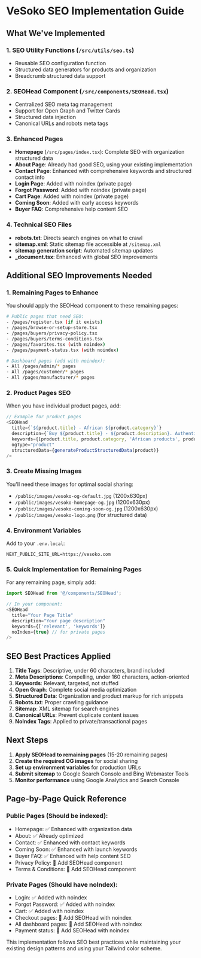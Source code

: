 # VeSoko SEO Implementation Guide

## What We've Implemented

### 1. SEO Utility Functions (`/src/utils/seo.ts`)
- Reusable SEO configuration function
- Structured data generators for products and organization
- Breadcrumb structured data support

### 2. SEOHead Component (`/src/components/SEOHead.tsx`)
- Centralized SEO meta tag management
- Support for Open Graph and Twitter Cards
- Structured data injection
- Canonical URLs and robots meta tags

### 3. Enhanced Pages
- **Homepage** (`/src/pages/index.tsx`): Complete SEO with organization structured data
- **About Page**: Already had good SEO, using your existing implementation
- **Contact Page**: Enhanced with comprehensive keywords and structured contact info
- **Login Page**: Added with noindex (private page)
- **Forgot Password**: Added with noindex (private page) 
- **Cart Page**: Added with noindex (private page)
- **Coming Soon**: Added with early access keywords
- **Buyer FAQ**: Comprehensive help content SEO

### 4. Technical SEO Files
- **robots.txt**: Directs search engines on what to crawl
- **sitemap.xml**: Static sitemap file accessible at `/sitemap.xml`
- **sitemap generation script**: Automated sitemap updates
- **_document.tsx**: Enhanced with global SEO improvements

## Additional SEO Improvements Needed

### 1. Remaining Pages to Enhance
You should apply the SEOHead component to these remaining pages:

```bash
# Public pages that need SEO:
- /pages/register.tsx (if it exists)
- /pages/browse-or-setup-store.tsx
- /pages/buyers/privacy-policy.tsx
- /pages/buyers/terms-conditions.tsx
- /pages/favorites.tsx (with noindex)
- /pages/payment-status.tsx (with noindex)

# Dashboard pages (add with noindex):
- All /pages/admin/* pages
- All /pages/customer/* pages  
- All /pages/manufacturer/* pages
```

### 2. Product Pages SEO
When you have individual product pages, add:
```typescript
// Example for product pages
<SEOHead
  title={`${product.title} - African ${product.category}`}
  description={`Buy ${product.title} - ${product.description}. Authentic African ${product.category} from trusted sellers on VeSoko.`}
  keywords={[product.title, product.category, 'African products', product.brand]}
  ogType="product"
  structuredData={generateProductStructuredData(product)}
/>
```

### 3. Create Missing Images
You'll need these images for optimal social sharing:
- `/public/images/vesoko-og-default.jpg` (1200x630px)
- `/public/images/vesoko-homepage-og.jpg` (1200x630px)
- `/public/images/vesoko-coming-soon-og.jpg` (1200x630px)
- `/public/images/vesoko-logo.png` (for structured data)

### 4. Environment Variables
Add to your `.env.local`:
```env
NEXT_PUBLIC_SITE_URL=https://vesoko.com
```

### 5. Quick Implementation for Remaining Pages

For any remaining page, simply add:
```typescript
import SEOHead from '@/components/SEOHead';

// In your component:
<SEOHead 
  title="Your Page Title"
  description="Your page description"
  keywords={['relevant', 'keywords']}
  noIndex={true} // for private pages
/>
```

## SEO Best Practices Applied

1. **Title Tags**: Descriptive, under 60 characters, brand included
2. **Meta Descriptions**: Compelling, under 160 characters, action-oriented
3. **Keywords**: Relevant, targeted, not stuffed
4. **Open Graph**: Complete social media optimization
5. **Structured Data**: Organization and product markup for rich snippets
6. **Robots.txt**: Proper crawling guidance
7. **Sitemap**: XML sitemap for search engines
8. **Canonical URLs**: Prevent duplicate content issues
9. **NoIndex Tags**: Applied to private/transactional pages

## Next Steps

1. **Apply SEOHead to remaining pages** (15-20 remaining pages)
2. **Create the required OG images** for social sharing
3. **Set up environment variables** for production URLs
4. **Submit sitemap** to Google Search Console and Bing Webmaster Tools
5. **Monitor performance** using Google Analytics and Search Console

## Page-by-Page Quick Reference

### Public Pages (Should be indexed):
- Homepage: ✅ Enhanced with organization data
- About: ✅ Already optimized
- Contact: ✅ Enhanced with contact keywords
- Coming Soon: ✅ Enhanced with launch keywords  
- Buyer FAQ: ✅ Enhanced with help content SEO
- Privacy Policy: 🔄 Add SEOHead component
- Terms & Conditions: 🔄 Add SEOHead component

### Private Pages (Should have noIndex):
- Login: ✅ Added with noindex
- Forgot Password: ✅ Added with noindex
- Cart: ✅ Added with noindex
- Checkout pages: 🔄 Add SEOHead with noindex
- All dashboard pages: 🔄 Add SEOHead with noindex
- Payment status: 🔄 Add SEOHead with noindex

This implementation follows SEO best practices while maintaining your existing design patterns and using your Tailwind color scheme.
